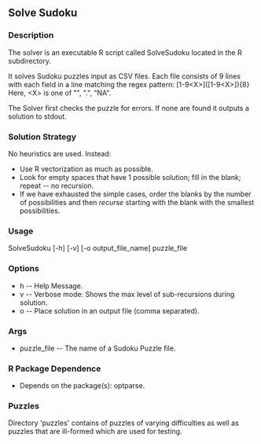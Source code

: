 ## Solve Sudoku


### Description

The solver is an executable R script called SolveSudoku located in the R subdirectory.

It solves Sudoku puzzles input as CSV files. Each file consists of 9 lines with each field
in a line matching the regex pattern:
    \[1-9\<X\>\]\(\[1-9\<X\>\]\){8}
    Here, \<X\> is one of "", ".", "NA".

The Solver first checks the puzzle for errors. If none are found it outputs a solution to stdout.

### Solution Strategy
No heuristics are used. Instead:

- Use R vectorization as much as possible. 
- Look for empty spaces that have 1 possible solution; fill in the blank; repeat -- no recursion.
- If we have exhausted the simple cases, order the blanks by the number of possibilities
  and then *recurse* starting with the blank with the smallest possibilities.

### Usage 
SolveSudoku [-h] [-v] [-o output_file_name] puzzle_file


### Options

- h -- Help Message.
- v -- Verbose mode: Shows the max level of sub-recursions during solution.
- o -- Place solution in an output file (comma separated).

### Args

- puzzle_file -- The name of a Sudoku Puzzle file.

### R Package Dependence
- Depends on the package(s): optparse. 

### Puzzles

Directory 'puzzles' contains of puzzles of varying difficulties as well as puzzles that are ill-formed which are used for testing.

